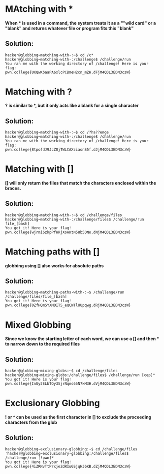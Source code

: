 # MAtching with * 
#### When * is used in a command, the system treats it as a ""wild card" or a "blank" and returns whatever file or program fits this "blank"
## Solution: 
```
hacker@globbing~matching-with-:~$ cd /c*
hacker@globbing~matching-with-:/challenge$ /challenge/run
You ran me with the working directory of /challenge! Here is your flag:
pwn.college{UKQwKbaaPA6xlcPCBmeH2cn_mZH.dFjM4QDL3EDN3czW}
```
# Matching with ?
#### ? is similar to *, but it only acts like a blank for a single character
## Solution: 
```
hacker@globbing~matching-with-:~$ cd /?ha??enge
hacker@globbing~matching-with-:/challenge$ /challenge/run
You ran me with the working directory of /challenge! Here is your flag:
pwn.college{8tpofdJ9JcZ8jTWLCAXziaonS5f.dJjM4QDL3EDN3czW}
```
# Matching with []
#### [] will only return the files that match the characters enclosed within the braces.
## Solution:
```
hacker@globbing~matching-with-:~$ cd /challenge/files
hacker@globbing~matching-with-:/challenge/files$ /challenge/run file_[bash]
You got it! Here is your flag!
pwn.college{wjrmi6zkpPfHRjXoAKtN58b50No.dNjM4QDL3EDN3czW}
```
# Matching paths with []
#### globbing using [] also works for absolute paths
## Solution: 
```
hacker@globbing~matching-paths-with-:~$ /challenge/run /challenge/files/file_[bash]
You got it! Here is your flag!
pwn.college{0ZfHQmSYXMOIT5_eQCWTlUUpqwg.dRjM4QDL3EDN3czW}
```
# Mixed Globbing
#### Since we know the starting letter of each word, we can use a [] and then * to narrow down to the required files 
## Solution: 
```
hacker@globbing~mixing-globs:~$ cd /challenge/files
hacker@globbing~mixing-globs:/challenge/files$ /challenge/run [cep]*
You got it! Here is your flag!
pwn.college{InUy2ELbTOy3SjrNqnc66N7kM3H.dVjM4QDL3EDN3czW}
```
# Exclusionary Globbing
#### ! or ^ can be used as the first character in [] to exclude the proceeding characters from the glob
## Solution: 
```
hacker@globbing~exclusionary-globbing:~$ cd /challenge/files
'hacker@globbing~exclusionary-globbing:/challenge/files$ /challenge/run [!pwn]*
You got it! Here is your flag!
pwn.college{4iZRNvTtPrxjeZdRIuGSjqH36KB.dZjM4QDL3EDN3czW}
```
